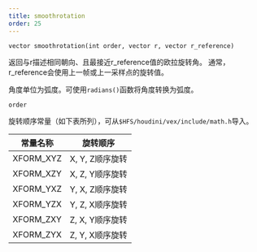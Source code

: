 ```yaml
---
title: smoothrotation
order: 25
---
```


`vector smoothrotation(int order, vector r, vector r_reference)`

返回与r描述相同朝向、且最接近r_reference值的欧拉旋转角。
通常，r_reference会使用上一帧或上一采样点的旋转值。

角度单位为弧度。可使用`radians()`函数将角度转换为弧度。

`order`

旋转顺序常量（如下表所列），可从`$HFS/houdini/vex/include/math.h`导入。

| 常量名称 | 旋转顺序 |
| --- | --- |
| XFORM_XYZ | X, Y, Z顺序旋转 |
| XFORM_XZY | X, Z, Y顺序旋转 |
| XFORM_YXZ | Y, X, Z顺序旋转 |
| XFORM_YZX | Y, Z, X顺序旋转 |
| XFORM_ZXY | Z, X, Y顺序旋转 |
| XFORM_ZYX | Z, Y, X顺序旋转 |

